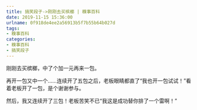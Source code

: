 ```yaml
---
title: 搞笑段子->刚刚去买槟榔 | 糗事百科
date: 2019-11-15 15:36:00
urlname: 0f918de4ee2a56913b5f7b55b64b027d
tags: 
- 糗事百科
categories:
- 糗事百科
- 搞笑段子
---
```

刚刚去买槟榔，中了个加一元再来一包。

再开一包又中一个……连续开了五包之后，老板眼睛都直了“我也开一包试试！”看着老板开了一包，是个谢谢参与。

然后，我又连续开了三包！老板苦笑不已“我这是成功替你排了一个雷啊！”


